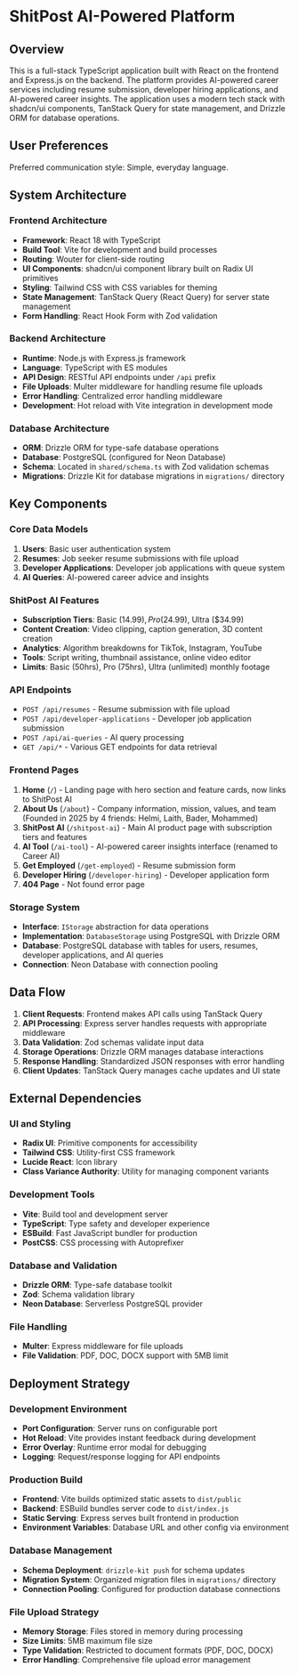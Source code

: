 # ShitPost AI-Powered Platform

## Overview

This is a full-stack TypeScript application built with React on the frontend and Express.js on the backend. The platform provides AI-powered career services including resume submission, developer hiring applications, and AI-powered career insights. The application uses a modern tech stack with shadcn/ui components, TanStack Query for state management, and Drizzle ORM for database operations.

## User Preferences

Preferred communication style: Simple, everyday language.

## System Architecture

### Frontend Architecture
- **Framework**: React 18 with TypeScript
- **Build Tool**: Vite for development and build processes
- **Routing**: Wouter for client-side routing
- **UI Components**: shadcn/ui component library built on Radix UI primitives
- **Styling**: Tailwind CSS with CSS variables for theming
- **State Management**: TanStack Query (React Query) for server state management
- **Form Handling**: React Hook Form with Zod validation

### Backend Architecture
- **Runtime**: Node.js with Express.js framework
- **Language**: TypeScript with ES modules
- **API Design**: RESTful API endpoints under `/api` prefix
- **File Uploads**: Multer middleware for handling resume file uploads
- **Error Handling**: Centralized error handling middleware
- **Development**: Hot reload with Vite integration in development mode

### Database Architecture
- **ORM**: Drizzle ORM for type-safe database operations
- **Database**: PostgreSQL (configured for Neon Database)
- **Schema**: Located in `shared/schema.ts` with Zod validation schemas
- **Migrations**: Drizzle Kit for database migrations in `migrations/` directory

## Key Components

### Core Data Models
1. **Users**: Basic user authentication system
2. **Resumes**: Job seeker resume submissions with file upload
3. **Developer Applications**: Developer job applications with queue system
4. **AI Queries**: AI-powered career advice and insights

### ShitPost AI Features
- **Subscription Tiers**: Basic ($14.99), Pro ($24.99), Ultra ($34.99)
- **Content Creation**: Video clipping, caption generation, 3D content creation
- **Analytics**: Algorithm breakdowns for TikTok, Instagram, YouTube
- **Tools**: Script writing, thumbnail assistance, online video editor
- **Limits**: Basic (50hrs), Pro (75hrs), Ultra (unlimited) monthly footage

### API Endpoints
- `POST /api/resumes` - Resume submission with file upload
- `POST /api/developer-applications` - Developer job application submission
- `POST /api/ai-queries` - AI query processing
- `GET /api/*` - Various GET endpoints for data retrieval

### Frontend Pages
1. **Home** (`/`) - Landing page with hero section and feature cards, now links to ShitPost AI
2. **About Us** (`/about`) - Company information, mission, values, and team (Founded in 2025 by 4 friends: Helmi, Laith, Bader, Mohammed)
3. **ShitPost AI** (`/shitpost-ai`) - Main AI product page with subscription tiers and features
4. **AI Tool** (`/ai-tool`) - AI-powered career insights interface (renamed to Career AI)
5. **Get Employed** (`/get-employed`) - Resume submission form
6. **Developer Hiring** (`/developer-hiring`) - Developer application form
7. **404 Page** - Not found error page

### Storage System
- **Interface**: `IStorage` abstraction for data operations
- **Implementation**: `DatabaseStorage` using PostgreSQL with Drizzle ORM
- **Database**: PostgreSQL database with tables for users, resumes, developer applications, and AI queries
- **Connection**: Neon Database with connection pooling

## Data Flow

1. **Client Requests**: Frontend makes API calls using TanStack Query
2. **API Processing**: Express server handles requests with appropriate middleware
3. **Data Validation**: Zod schemas validate input data
4. **Storage Operations**: Drizzle ORM manages database interactions
5. **Response Handling**: Standardized JSON responses with error handling
6. **Client Updates**: TanStack Query manages cache updates and UI state

## External Dependencies

### UI and Styling
- **Radix UI**: Primitive components for accessibility
- **Tailwind CSS**: Utility-first CSS framework
- **Lucide React**: Icon library
- **Class Variance Authority**: Utility for managing component variants

### Development Tools
- **Vite**: Build tool and development server
- **TypeScript**: Type safety and developer experience
- **ESBuild**: Fast JavaScript bundler for production
- **PostCSS**: CSS processing with Autoprefixer

### Database and Validation
- **Drizzle ORM**: Type-safe database toolkit
- **Zod**: Schema validation library
- **Neon Database**: Serverless PostgreSQL provider

### File Handling
- **Multer**: Express middleware for file uploads
- **File Validation**: PDF, DOC, DOCX support with 5MB limit

## Deployment Strategy

### Development Environment
- **Port Configuration**: Server runs on configurable port
- **Hot Reload**: Vite provides instant feedback during development
- **Error Overlay**: Runtime error modal for debugging
- **Logging**: Request/response logging for API endpoints

### Production Build
- **Frontend**: Vite builds optimized static assets to `dist/public`
- **Backend**: ESBuild bundles server code to `dist/index.js`
- **Static Serving**: Express serves built frontend in production
- **Environment Variables**: Database URL and other config via environment

### Database Management
- **Schema Deployment**: `drizzle-kit push` for schema updates
- **Migration System**: Organized migration files in `migrations/` directory
- **Connection Pooling**: Configured for production database connections

### File Upload Strategy
- **Memory Storage**: Files stored in memory during processing
- **Size Limits**: 5MB maximum file size
- **Type Validation**: Restricted to document formats (PDF, DOC, DOCX)
- **Error Handling**: Comprehensive file upload error management